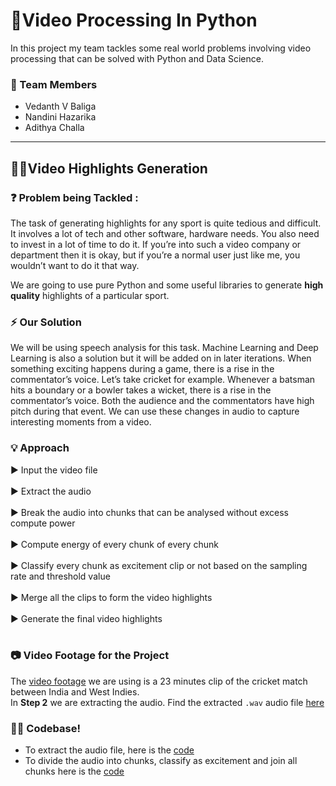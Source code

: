 # 🚀Video Processing In Python
In this project my team tackles some real world problems involving video processing that can be solved with Python and Data Science.

### 📍 Team Members
- Vedanth V Baliga
- Nandini Hazarika
- Adithya Challa

<hr>

## 👩‍💻Video Highlights Generation

### ❓ Problem being Tackled : 
The task of generating highlights for any sport is quite tedious and difficult. It involves a lot of tech and other software, hardware needs. You also need to invest in a lot of time to do it. If you’re into such a video company or department then it is okay, but if you’re a normal user just like me, you wouldn’t want to do it that way. 

We are going to use pure Python and some useful libraries to generate **high quality** highlights of a particular sport.

### ⚡ Our Solution
We will be using speech analysis for this task. Machine Learning and Deep Learning is also a solution but it will be added on in later iterations.
When something exciting happens during a game, there is a rise in the commentator’s voice. Let’s take cricket for example. Whenever a batsman hits a boundary or a bowler takes a wicket, there is a rise in the commentator’s voice. Both the audience and the commentators have high pitch during that event. We can use these changes in audio to capture interesting moments from a video.

### 💡 Approach
▶ Input the video file <br><br>
▶ Extract the audio<br><br>
▶ Break the audio into chunks that can be analysed without excess compute power<br><br>
▶ Compute energy of every chunk of every chunk<br><br>
▶ Classify every chunk as excitement clip or not based on the sampling rate and threshold value<br><br>
▶ Merge all the clips to form the video highlights<br><br>
▶ Generate the final video highlights<br><br>

### 📷 Video Footage for the Project
The [video footage](https://drive.google.com/file/d/18uSa-F8JMJHuE53FlKSuaQs1R2LWVvqg/view?usp=sharing) we are using is a 23 minutes clip of the cricket match between India and West Indies.<br>
In **Step 2** we are extracting the audio. Find the extracted `.wav` audio file [here](https://drive.google.com/file/d/1820vX4kGLHhaKxVCUysPtmFUd8QCR7N7/view?usp=sharing)

### 👩‍💻 Codebase!
- To extract the audio file, here is the [code](https://github.com/vedanthv/VideoProcessingInPython/blob/main/HighlightsGeneration/AudioExtract.py)
- To divide the audio into chunks, classify as excitement and join all chunks here is the [code](https://github.com/vedanthv/VideoProcessingInPython/blob/main/HighlightsGeneration/AudioAnalysis.py) 

